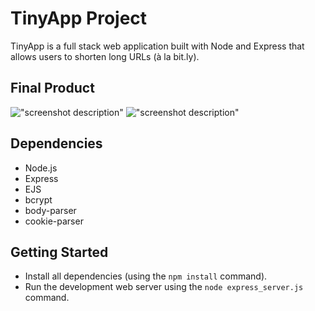 # TinyApp Project

TinyApp is a full stack web application built with Node and Express that allows users to shorten long URLs (à la bit.ly).

## Final Product

!["screenshot description"](#)
!["screenshot description"](#)

## Dependencies

- Node.js
- Express
- EJS
- bcrypt
- body-parser
- cookie-parser

## Getting Started

- Install all dependencies (using the `npm install` command).
- Run the development web server using the `node express_server.js` command.